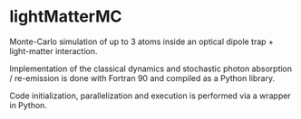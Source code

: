 # lightMatterMC
Monte-Carlo simulation of up to 3 atoms inside an optical dipole trap + light-matter interaction.

Implementation of the classical dynamics and stochastic photon absorption / re-emission is done with Fortran 90 and compiled as a Python library.

Code initialization, parallelization and execution is performed via a wrapper in Python. 

